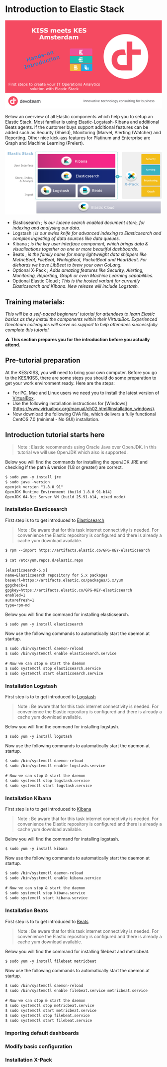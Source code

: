 # Introduction to Elastic Stack

<img src="https://raw.githubusercontent.com/avwsolutions/DVT-Elastic-Introduction/master/content/banner.png" alt="introduction banner">

Below an overview of all Elastic components which help you to setup an Elastic Stack. Most familiar is using Elastic-Logstash-Kibana and additional Beats agents. if the customer buys support additional features can be added such as Security (Shield), Monitoring (Marvel, Alerting (Watcher) and Reporting. Other nice kick-ass features for Platinum and Enterprise are Graph and Machine Learning (Prelert).

<img src="https://raw.githubusercontent.com/avwsolutions/DVT-Elastic-Introduction/master/content/elastic_stack.png" alt="Elastic stack">

- Elasticsearch ; *is our lucene search enabled document store, for indexing and analysing our data.*
- Logstash ; *is our swiss knife for advanced indexing to Elasticsearch and complex ingesting of data sources like data queues.*
- Kibana ; *is the key user interface component, which brings data & visualisations together on one or more beautiful dashboards.*
- Beats ; *is the family name for many lightweight data shippers like MetricBeat, FileBeat, WinlogBeat, PacketBeat and HeartBeat. For diehards we have LibBeat to brew your own GoLang.*
- Optional X-Pack ; *Adds amazing features like Security, Alerting, Monitoring, Reporting, Graph or even Machine Learning capabilities.*
- Optional Elastic Cloud ; *This is the hosted variant for currently Elasticsearch and Kibana. New release will include Logstash.*

## Training materials:

*This will be a self-paced beginners’ tutorial for attendees to learn Elastic basics as they install the components within their VirtualBox. Experienced Devoteam colleagues will serve as support to help attendees successfully complete this tutorial.*

:warning: **This section prepares you for the introduction before you actually attend.**

## Pre-tutorial preparation

At the KES/KISS, you will need to bring your own computer. Before you go to the KES/KISS, there are some steps you should do some preparation to get your work environment ready. Here are the steps:
- For PC, Mac and Linux users we need you to install the latest version of [VirtualBox](https://www.virtualbox.org/wiki/Downloads).
- Use the following installation instructions for [Windows] (https://www.virtualbox.org/manual/ch02.html#installation_windows).
- Now download the following OVA file, which delivers a fully functional CentOS 7.0 (minimal - No GUI) installation.

## Introduction tutorial starts here

> Note : Elastic recommends using Oracle Java over OpenJDK. In this tutorial we will use OpenJDK which also is supported.

Below you will find the commands for installing the openJDK JRE and checking if the path & version (1.8 or greater) are correct. 

```
$ sudo yum -y install jre
$ sudo java -version
openjdk version "1.8.0_91"
OpenJDK Runtime Environment (build 1.8.0_91-b14)
OpenJDK 64-Bit Server VM (build 25.91-b14, mixed mode)
```

### Installation Elasticsearch

First step is to to get introduced to [Elasticsearch](https://www.elastic.co/products/elasticsearch)

> Note : Be aware that for this task internet connectivity is needed. For convenience the Elastic repository is configured and there is already a cache yum download available.

```
$ rpm --import https://artifacts.elastic.co/GPG-KEY-elasticsearch

$ cat /etc/yum.repos.d/elastic.repo

[elasticsearch-5.x]
name=Elasticsearch repository for 5.x packages
baseurl=https://artifacts.elastic.co/packages/5.x/yum
gpgcheck=1
gpgkey=https://artifacts.elastic.co/GPG-KEY-elasticsearch
enabled=1
autorefresh=1
type=rpm-md

```

Below you will find the command for installing elasticsearch. 

```
$ sudo yum -y install elasticsearch
```

Now use the following commands to automatically start the daemon at startup.

```
$ sudo /bin/systemctl daemon-reload
$ sudo /bin/systemctl enable elasticsearch.service

# Now we can stop & start the daemon
$ sudo systemctl stop elasticsearch.service
$ sudo systemctl start elasticsearch.service
```

### Installation Logstash

First step is to to get introduced to [Logstash](https://www.elastic.co/products/logstash)

> Note : Be aware that for this task internet connectivity is needed. For convenience the Elastic repository is configured and there is already a cache yum download available.

Below you will find the command for installing logstash. 

```
$ sudo yum -y install logstash
```

Now use the following commands to automatically start the daemon at startup.

```
$ sudo /bin/systemctl daemon-reload
$ sudo /bin/systemctl enable logstash.service

# Now we can stop & start the daemon
$ sudo systemctl stop logstash.service
$ sudo systemctl start logstash.service
```
### Installation Kibana

First step is to to get introduced to [Kibana](https://www.elastic.co/products/kibana)

> Note : Be aware that for this task internet connectivity is needed. For convenience the Elastic repository is configured and there is already a cache yum download available.

Below you will find the command for installing logstash. 

```
$ sudo yum -y install kibana
```

Now use the following commands to automatically start the daemon at startup.

```
$ sudo /bin/systemctl daemon-reload
$ sudo /bin/systemctl enable kibana.service

# Now we can stop & start the daemon
$ sudo systemctl stop kibana.service
$ sudo systemctl start kibana.service
```

### Installation Beats

First step is to to get introduced to [Beats](https://www.elastic.co/products/beats)

> Note : Be aware that for this task internet connectivity is needed. For convenience the Elastic repository is configured and there is already a cache yum download available.

Below you will find the command for installing filebeat and metricbeat. 

```
$ sudo yum -y install filebeat metricbeat

```

Now use the following commands to automatically start the daemon at startup.

```
$ sudo /bin/systemctl daemon-reload
$ sudo /bin/systemctl enable filebeat.service metricbeat.service

# Now we can stop & start the daemon
$ sudo systemctl stop metricbeat.service
$ sudo systemctl start metricbeat.service
$ sudo systemctl stop filebeat.service
$ sudo systemctl start filebeat.service
```
### Importing default dashboards

### Modify basic configuration

### Installation X-Pack
